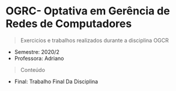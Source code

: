 # OGRC- Optativa em Gerência de Redes de Computadores
> Exercicios e trabalhos realizados durante a disciplina OGCR
- Semestre: 2020/2
- Professora: Adriano
> Conteúdo
- Final: Trabalho Final Da Disciplina 

